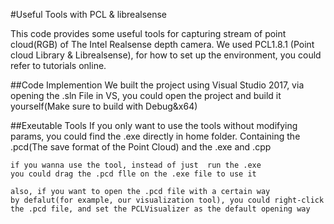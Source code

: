 #Useful Tools with PCL & librealsense

This code provides some useful tools for capturing stream of point cloud(RGB)  of The Intel Realsense depth camera. We used PCL1.8.1 (Point cloud Library & Librealsense), for how to set up the environment, you could refer to tutorials online.

##Code Implemention
We built the project using Visual Studio 2017, via opening the .sln File in VS, you could open the project and build it yourself(Make sure to build with Debug&x64)

##Exeutable Tools
If you only want to use the tools without modifying params, you could find the .exe directly in home folder. Containing the .pcd(The save format of the Point Cloud) and the .exe and .cpp

```
if you wanna use the tool, instead of just  run the .exe
you could drag the .pcd flle on the .exe file to use it

also, if you want to open the .pcd file with a certain way 
by defalut(for example, our visualization tool), you could right-click 
the .pcd file, and set the PCLVisualizer as the default opening way
```
